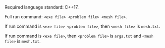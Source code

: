 Required language standard: C++17.

Full run command: `<exe file> <problem file> <mesh file>`.

If run command is `<exe file> <problem file>`, then `<mesh file>` is `mesh.txt`.

If run command is `<exe file>`, then `<problem file>` is `args.txt` and `<mesh file>` is `mesh.txt`.
